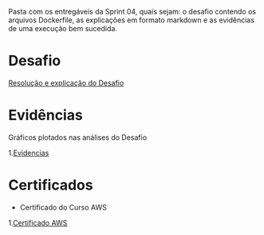 Pasta com os entregáveis da Sprint 04, quais sejam: o desafio contendo os arquivos Dockerfile, as explicações em formato markdown e as evidências de uma execução bem sucedida.


# Desafio

[Resolução e explicação do Desafio](/sprint_04/Desafio/)



# Evidências


Gráficos plotados nas análises do Desafio


1.[Evidencias](/sprint_04/Evidencias)



# Certificados


- Certificado do Curso AWS
  
1.[Certificado AWS](/sprint_04/Certificados)
